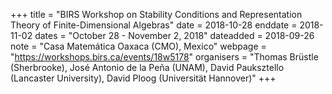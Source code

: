 +++
title = "BIRS Workshop on Stability Conditions and Representation Theory of Finite-Dimensional Algebras"
date = 2018-10-28
enddate = 2018-11-02
dates = "October 28 - November 2, 2018"
dateadded = 2018-09-26
note = "Casa Matemática Oaxaca (CMO), Mexico"
webpage = "https://workshops.birs.ca/events/18w5178"
organisers = "Thomas Brüstle (Sherbrooke), José Antonio de la Peña (UNAM), David Pauksztello (Lancaster University), David Ploog (Universität Hannover)"
+++

